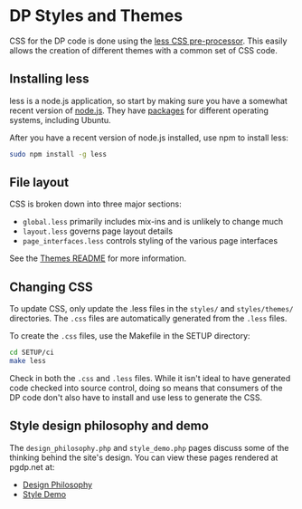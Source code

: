 # DP Styles and Themes

CSS for the DP code is done using the [less CSS pre-processor](http://lesscss.org/).
This easily allows the creation of different themes with a common set of CSS
code.

## Installing less
less is a node.js application, so start by making sure you have a somewhat
recent version of [node.js](https://nodejs.org). They have
[packages](https://nodejs.org/en/download/package-manager) for different
operating systems, including Ubuntu.

After you have a recent version of node.js installed, use npm to install less:
```bash
sudo npm install -g less
```

## File layout
CSS is broken down into three major sections:
* `global.less` primarily includes mix-ins and is unlikely to change much
* `layout.less` governs page layout details
* `page_interfaces.less` controls styling of the various page interfaces

See the [Themes README](themes/README.md) for more information.

## Changing CSS
To update CSS, only update the .less files in the `styles/` and `styles/themes/`
directories. The `.css` files are automatically generated from the `.less` files.

To create the `.css` files, use the Makefile in the SETUP directory:
```bash
cd SETUP/ci
make less
```

Check in both the `.css` and `.less` files. While it isn't ideal to have generated
code checked into source control, doing so means that consumers of the DP code
don't also have to install and use less to generate the CSS.

## Style design philosophy and demo
The `design_philosophy.php` and `style_demo.php` pages discuss some of the
thinking behind the site's design. You can view these pages rendered at pgdp.net
at:

* [Design Philosophy](https://www.pgdp.net/c/styles/design_philosophy.php)
* [Style Demo](https://www.pgdp.net/c/styles/style_demo.php)

